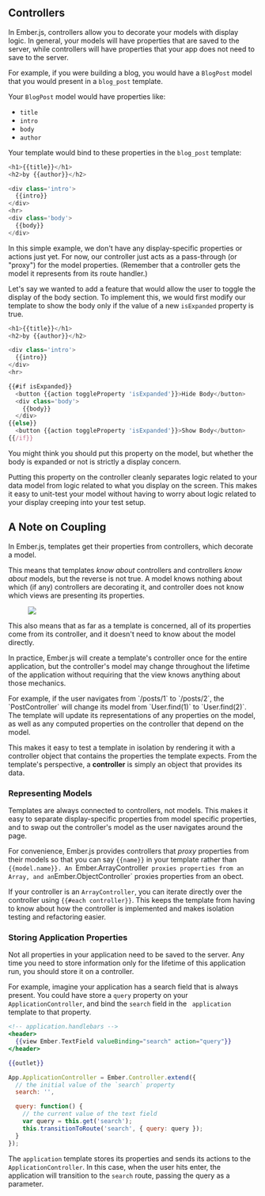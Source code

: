 ## Controllers

In Ember.js, controllers allow you to decorate your models with 
display logic. In general, your models will have properties that
are saved to the server, while controllers will have properties
that your app does not need to save to the server.

For example, if you were building a blog, you would have a
`BlogPost` model that you would present in a `blog_post` template.

Your `BlogPost` model would have properties like:

* `title`
* `intro`
* `body`
* `author`

Your template would bind to these properties in the `blog_post` 
template:

```javascript
<h1>{{title}}</h1>
<h2>by {{author}}</h2>

<div class='intro'>
  {{intro}}
</div>
<hr>
<div class='body'>
  {{body}}
</div>
```

In this simple example, we don't have any display-specific properties
or actions just yet. For now, our controller just acts as a
pass-through (or "proxy") for the model properties. (Remember that
a controller gets the model it represents from its route handler.)

Let's say we wanted to add a feature that would allow the user to 
toggle the display of the body section. To implement this, we would
first modify our template to show the body only if the value of a 
new `isExpanded` property is true.

```javascript
<h1>{{title}}</h1>
<h2>by {{author}}</h2>

<div class='intro'>
  {{intro}}
</div>
<hr>

{{#if isExpanded}}
  <button {{action toggleProperty 'isExpanded'}}>Hide Body</button>
  <div class='body'>
    {{body}}
  </div>
{{else}}
  <button {{action toggleProperty 'isExpanded'}}>Show Body</button>
{{/if}}
```

You might think you should put this property on the model, but 
whether the  body is expanded or not is strictly a display concern.

Putting this property on the controller cleanly separates logic
related to your data model from logic related to what you display
on the screen. This makes it easy to unit-test your model without
having to worry about logic related to your display creeping into
your test setup.

## A Note on Coupling

In Ember.js, templates get their properties from controllers, which
decorate a model.

This means that templates _know about_ controllers and controllers
_know about_ models, but the reverse is not true. A model knows
nothing about which (if any) controllers are decorating it, and
controller does not know which views are presenting its properties.

<figure>
<img src="/images/controller-guide/objects.png">
</figure>

This also means that as far as a template is concerned, all of its
properties come from its controller, and it doesn't need to know
about the model directly.

In practice, Ember.js will create a template's controller once for
the entire application, but the controller's model may change
throughout the lifetime of the application without requiring that
the view knows anything about those mechanics.

<aside>
For example, if the user navigates from `/posts/1` to `/posts/2`,
the `PostController` will change its model from `User.find(1)` to
`User.find(2)`. The template will update its representations of any
properties on the model, as well as any computed properties on the
controller that depend on the model.
</aside>

This makes it easy to test a template in isolation by rendering it 
with a controller object that contains the properties the template
expects. From the template's perspective, a **controller** is simply
an object that provides its data.

### Representing Models

Templates are always connected to controllers, not models. This 
makes it easy to separate display-specific properties from model 
specific properties, and to swap out the controller's model as the
user navigates around the page.

For convenience, Ember.js provides controllers that _proxy_ 
properties from their models so that you can say `{{name}}` in your
template rather than `{{model.name}}. An `Ember.ArrayController` 
proxies properties from an Array, and an `Ember.ObjectController` 
proxies properties from an obect.

If your controller is an `ArrayController`, you can iterate directly
over the controller using `{{#each controller}}`. This keeps the
template from having to know about how the controller is implemented
and makes isolation testing and refactoring easier.

### Storing Application Properties

Not all properties in your application need to be saved to the 
server. Any time you need to store information only for the lifetime
of this application run, you should store it on a controller.

For example, imagine your application has a search field that is 
always present. You could have store a `query` property on your
`ApplicationController`, and bind the `search` field in the `
application` template to that  property.

```handlebars
<!-- application.handlebars -->
<header>
  {{view Ember.TextField valueBinding="search" action="query"}}
</header>

{{outlet}}
```

```javascript
App.ApplicationController = Ember.Controller.extend({
  // the initial value of the `search` property
  search: '',

  query: function() {
    // the current value of the text field
    var query = this.get('search');
    this.transitionToRoute('search', { query: query });
  }
});
```

The `application` template stores its properties and sends its 
actions to the `ApplicationController`. In this case, when the user
hits enter, the application will transition to the `search` route,
passing the query as a parameter.
